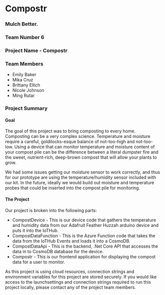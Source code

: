 # Compostr
### Mulch Better.

### Team Number 6

### Project Name - Compostr

### Team Members
* Emily Baker
* Mika Cruz
* Brittany Ellich
* Nicole Johnson
* Ming Rutar

### Project Summary

#### Goal
The goal of this project was to bring composting to every home. Composting can be a very complex science. Temperature and moisture require a careful, goldilocks-esque balance of not-too-high and not-too-low. Using a device that can monitor temperature and moisture content of your compost pile can be the difference between a literal dumpster fire and the sweet, nutrient-rich, deep-brown compost that will allow your plants to grow.

We had some issues getting our moisture sensor to work correctly, and thus for our prototype are using the temperature/humidity sensor included with our kit. In the future, ideally we would build out moisture and temperature probes that could be inserted into the compost pile for monitoring.

#### The Project
Our project is broken into the following parts:
* CompostDevice - This is our device code that gathers the temperature and humidity data from our Adafruit Feather Huzzah arduino device and puts it into the IoTHub.
* CompostDataFunction - This is the Azure Function code that takes the data from the IoTHub Events and loads it into a CosmoDB.
* CompostDataApi - This is the backend, .Net Core API that accesses the data in to CosmoDB database for the device. 
* Compostr - This is our frontend application for displaying the compost data for a user to monitor.

As this project is using cloud resources, connection strings and environment variables for this project are stored securely. If you would like access to the launchsettings and connection strings required to run this project locally, please contact any of the project team members.